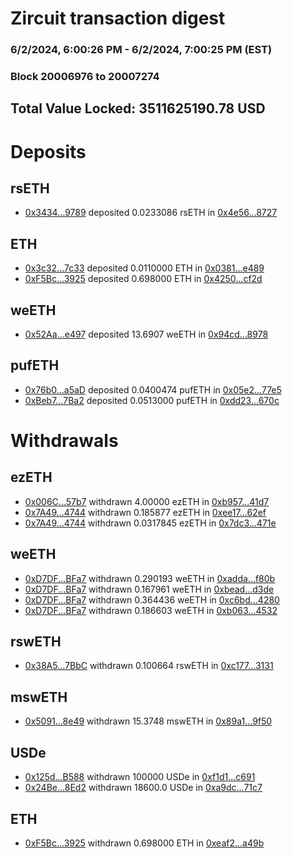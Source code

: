 # Zircuit transaction digest
### 6/2/2024, 6:00:26 PM - 6/2/2024, 7:00:25 PM (EST)
### Block 20006976 to 20007274

## Total Value Locked: 3511625190.78 USD

# Deposits
## rsETH
- [0x3434...9789](https://etherscan.io/address/0x34349c5569e7B846c3558961552D2202760A9789) deposited 0.0233086 rsETH in [0x4e56...8727](https://etherscan.io/tx/0x34349c5569e7B846c3558961552D2202760A9789)
## ETH
- [0x3c32...7c33](https://etherscan.io/address/0x3c323272591c7f52C212961d103b484656507c33) deposited 0.0110000 ETH in [0x0381...e489](https://etherscan.io/tx/0x3c323272591c7f52C212961d103b484656507c33)
- [0xF5Bc...3925](https://etherscan.io/address/0xF5Bcc008943A3de57492CBeb55928BD7Dad23925) deposited 0.698000 ETH in [0x4250...cf2d](https://etherscan.io/tx/0xF5Bcc008943A3de57492CBeb55928BD7Dad23925)
## weETH
- [0x52Aa...e497](https://etherscan.io/address/0x52Aa899454998Be5b000Ad077a46Bbe360F4e497) deposited 13.6907 weETH in [0x94cd...8978](https://etherscan.io/tx/0x52Aa899454998Be5b000Ad077a46Bbe360F4e497)
## pufETH
- [0x76b0...a5aD](https://etherscan.io/address/0x76b00eF3E9aBAdd436d2f2Cd414e44e90015a5aD) deposited 0.0400474 pufETH in [0x05e2...77e5](https://etherscan.io/tx/0x76b00eF3E9aBAdd436d2f2Cd414e44e90015a5aD)
- [0xBeb7...7Ba2](https://etherscan.io/address/0xBeb797Bbc862B3B25cba194b6E60C27c25bf7Ba2) deposited 0.0513000 pufETH in [0xdd23...670c](https://etherscan.io/tx/0xBeb797Bbc862B3B25cba194b6E60C27c25bf7Ba2)
# Withdrawals
## ezETH
- [0x006C...57b7](https://etherscan.io/address/0x006C78f49620ef3881021C64FCbC9FE54cEC57b7) withdrawn 4.00000 ezETH in [0xb957...41d7](https://etherscan.io/tx/0x006C78f49620ef3881021C64FCbC9FE54cEC57b7)
- [0x7A49...4744](https://etherscan.io/address/0x7A493Be5c2ce014cD049Bf178a1ac0Db1B434744) withdrawn 0.185877 ezETH in [0xee17...62ef](https://etherscan.io/tx/0x7A493Be5c2ce014cD049Bf178a1ac0Db1B434744)
- [0x7A49...4744](https://etherscan.io/address/0x7A493Be5c2ce014cD049Bf178a1ac0Db1B434744) withdrawn 0.0317845 ezETH in [0x7dc3...471e](https://etherscan.io/tx/0x7A493Be5c2ce014cD049Bf178a1ac0Db1B434744)
## weETH
- [0xD7DF...BFa7](https://etherscan.io/address/0xD7DF7E085214743530afF339aFC420c7c720BFa7) withdrawn 0.290193 weETH in [0xadda...f80b](https://etherscan.io/tx/0xD7DF7E085214743530afF339aFC420c7c720BFa7)
- [0xD7DF...BFa7](https://etherscan.io/address/0xD7DF7E085214743530afF339aFC420c7c720BFa7) withdrawn 0.167961 weETH in [0xbead...d3de](https://etherscan.io/tx/0xD7DF7E085214743530afF339aFC420c7c720BFa7)
- [0xD7DF...BFa7](https://etherscan.io/address/0xD7DF7E085214743530afF339aFC420c7c720BFa7) withdrawn 0.364436 weETH in [0xc6bd...4280](https://etherscan.io/tx/0xD7DF7E085214743530afF339aFC420c7c720BFa7)
- [0xD7DF...BFa7](https://etherscan.io/address/0xD7DF7E085214743530afF339aFC420c7c720BFa7) withdrawn 0.186603 weETH in [0xb063...4532](https://etherscan.io/tx/0xD7DF7E085214743530afF339aFC420c7c720BFa7)
## rswETH
- [0x38A5...7BbC](https://etherscan.io/address/0x38A56aDc67B2701f31eA8DE4E61E1c4Cb5467BbC) withdrawn 0.100664 rswETH in [0xc177...3131](https://etherscan.io/tx/0x38A56aDc67B2701f31eA8DE4E61E1c4Cb5467BbC)
## mswETH
- [0x5091...8e49](https://etherscan.io/address/0x5091D7C9767F7b4a9ce0AdaA743F58D1aEEA8e49) withdrawn 15.3748 mswETH in [0x89a1...9f50](https://etherscan.io/tx/0x5091D7C9767F7b4a9ce0AdaA743F58D1aEEA8e49)
## USDe
- [0x125d...B588](https://etherscan.io/address/0x125dF353d5CAA6940b55F275c2186Cf376C4B588) withdrawn 100000 USDe in [0xf1d1...c691](https://etherscan.io/tx/0x125dF353d5CAA6940b55F275c2186Cf376C4B588)
- [0x24Be...8Ed2](https://etherscan.io/address/0x24Be319B30aCbB9614Ab9325CA8BC04a4a6B8Ed2) withdrawn 18600.0 USDe in [0xa9dc...71c7](https://etherscan.io/tx/0x24Be319B30aCbB9614Ab9325CA8BC04a4a6B8Ed2)
## ETH
- [0xF5Bc...3925](https://etherscan.io/address/0xF5Bcc008943A3de57492CBeb55928BD7Dad23925) withdrawn 0.698000 ETH in [0xeaf2...a49b](https://etherscan.io/tx/0xF5Bcc008943A3de57492CBeb55928BD7Dad23925)
